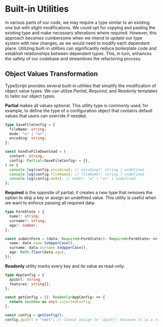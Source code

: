 # Built-in Utilities

In various parts of our code, we may require a type similar to an existing one but with slight modifications. We could opt for copying and pasting the existing type and make necessary alterations where required. However, this approach becomes cumbersome when we intend to update our type system with new changes, as we would need to modify each dependent place. Utilizing built-in utilities can significantly reduce boilerplate code and establish relationships between dependent types. This, in turn, enhances the safety of our codebase and streamlines the refactoring process.

## Object Values Transformation

TypeScript provides several built-in utilities that simplify the modification of object value types. We can utilize _Partial_, _Required_, and _Readonly_ templates to tailor our object types.

**Partial** makes all values optional. This utility type is commonly used, for example, to define the type of a configuration object that contains default values that users can override if needed.

```ts
type SaveFileConfig = {
  fileName: string;
  mode: "w" | "w+";
  encoding: string;
};

const handleFileDownload = (
  content: string,
  config: Partial<SaveFileConfig> = {},
) => {
  console.log(config.encoding); // encoding?: string | undefined
  console.log(config.fileName); // fileName?: string | undefined
  console.log(config.mode); // mode?: "w" | "w+" | undefined
};
```

**Required** is the opposite of partial; it creates a new type that removes the option to skip a key or assign an undefined value. This utility is useful when we want to enforce passing all required data:

```ts
type FormState = {
  name?: string;
  surname?: string;
  age?: number;
};

const submitForm = (data: Required<FormState>): Required<FormState> => ({
  name: data.name.toUpperCase(),
  surname: data.surname.toUpperCase(),
  age: Math.floor(data.age),
});
```

**Readonly** utility marks every key and its value as read-only:

```ts
type AppConfig = {
  apiUrl: string;
  features: string[];
};

const getConfig = (): Readonly<AppConfig> => {
  return (window as any).injectedConfig;
};

const config = getConfig();
config.apiUrl = "test"; // Cannot assign to 'apiUrl' because it is a read-only property.
```
